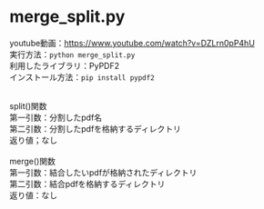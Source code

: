 merge_split.py 
==============
youtube動画：https://www.youtube.com/watch?v=DZLrn0pP4hU<br />
実行方法：`python merge_split.py` <br />
利用したライブラリ：PyPDF2<br />
インストール方法：`pip install pypdf2`<br /><br />

split()関数<br />
第一引数：分割したpdf名<br />
第二引数：分割したpdfを格納するディレクトリ<br />
返り値；なし<br />
<br />
merge()関数<br />
第一引数：結合したいpdfが格納されたディレクトリ<br />
第二引数：結合pdfを格納するディレクトリ<br />
返り値：なし<br />
